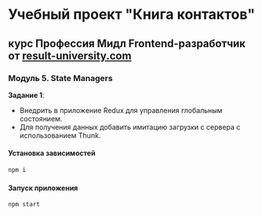 # Учебный проект "Книга контактов"

## курс Профессия Мидл Frontend-разработчик  от [result-university.com](result-university.com)

### Модуль 5. State Managers

__Задание 1__:
- Внедрить в приложение Redux для управления глобальным состоянием.
- Для получения данных добавить имитацию загрузки с сервера с использованием Thunk.


#### Установка зависимостей
```bash
npm i
```

#### Запуск приложения
```bash
npm start
```
